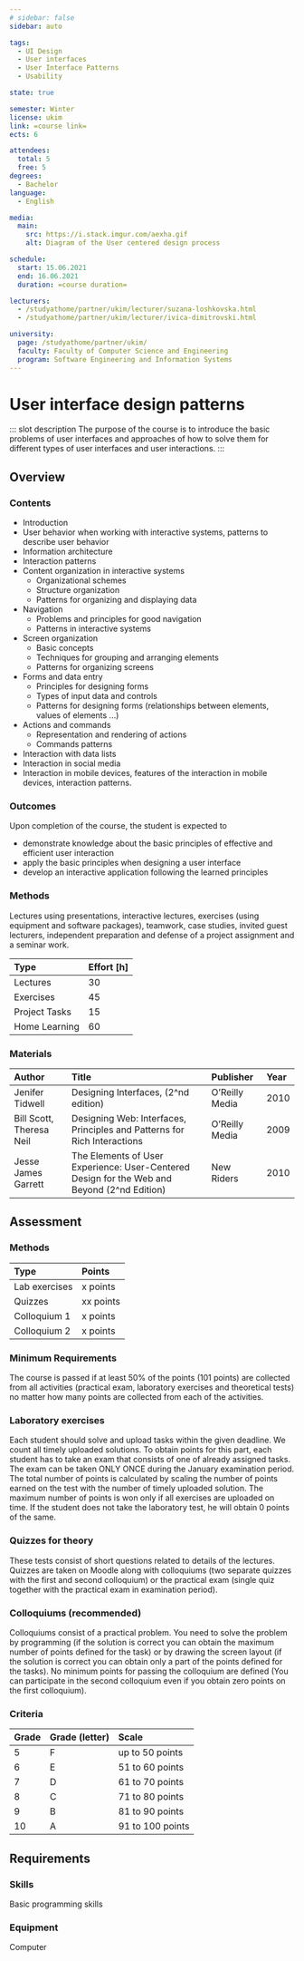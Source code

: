 ```yaml
---
# sidebar: false
sidebar: auto

tags:
  - UI Design
  - User interfaces 
  - User Interface Patterns
  - Usability

state: true

semester: Winter
license: ukim
link: =course link=
ects: 6

attendees:
  total: 5
  free: 5
degrees:
  - Bachelor
language:
  - English

media:
  main:
    src: https://i.stack.imgur.com/aexha.gif
    alt: Diagram of the User centered design process

schedule:
  start: 15.06.2021
  end: 16.06.2021
  duration: =course duration=

lecturers:
  - /studyathome/partner/ukim/lecturer/suzana-loshkovska.html
  - /studyathome/partner/ukim/lecturer/ivica-dimitrovski.html

university:
  page: /studyathome/partner/ukim/
  faculty: Faculty of Computer Science and Engineering
  program: Software Engineering and Information Systems
---
```


# User interface design patterns

::: slot description
The purpose of the course is to introduce the basic problems of user interfaces and approaches of how to solve them for different types of user interfaces and user interactions.
:::

## Overview

### Contents

* Introduction
* User behavior when working with interactive systems, patterns to describe user behavior
* Information architecture
* Interaction patterns
* Content organization in interactive systems
  * Organizational schemes
  * Structure organization
  * Patterns for organizing and displaying data
* Navigation
  * Problems and principles for good navigation
  * Patterns in interactive systems
* Screen organization
    * Basic concepts
    * Techniques for grouping and arranging elements
     * Patterns for organizing screens
* Forms and data entry
  * Principles for designing forms
  * Types of input data and controls
  * Patterns for designing forms (relationships between elements, values of elements ...)
* Actions and commands
  * Representation and rendering of actions
  * Commands patterns
* Interaction with data lists
* Interaction in social media
* Interaction in mobile devices, features of the interaction in mobile devices, interaction patterns.

### Outcomes

Upon completion of the course, the student is expected to

- demonstrate knowledge about the basic principles of effective and efficient user interaction
- apply the basic principles when designing a user interface
- develop an interactive application following the learned principles

### Methods

Lectures using presentations, interactive lectures, exercises (using equipment and software packages), teamwork, case studies, invited guest lecturers, independent preparation and defense of a project assignment and a seminar work.

| Type                       | Effort \[h\] |
| :------------------------- | :----------- |
| Lectures                   | 30           |
| Exercises                  | 45           |
| Project Tasks              | 15           |
| Home Learning              | 60           |

### Materials

| Author                   | Title                                                                                        | Publisher      | Year |
| :----------------------- | :------------------------------------------------------------------------------------------- | :------------- | :--- |
| Jenifer Tidwell          | Designing Interfaces, (2^nd edition)                                                        | O’Reilly Media | 2010 |
| Bill Scott, Theresa Neil | Designing Web: Interfaces, Principles and Patterns for Rich Interactions                      | O’Reilly Media | 2009 |
| Jesse James Garrett      | The Elements of User Experience: User-Centered Design for the Web and Beyond (2^nd Edition) | New Riders     | 2010 |

## Assessment

### Methods

| Type                  | Points |
| :-------------------- | :------------- |
| Lab exercises         | x points      |
| Quizzes |xx points      |
| Colloquium 1            | x points      |
| Colloquium 2            | x points      |

### Minimum Requirements

The course is passed if at least 50% of the points (101 points) are collected from all activities (practical exam, laboratory exercises and theoretical tests) no matter how many points are collected from each of the activities.

### Laboratory exercises

Each student should solve and upload tasks within the given deadline. We count all timely uploaded solutions. To obtain points for this part, each student has to take an exam that consists of one of already assigned tasks. The exam can be taken ONLY ONCE during the January examination period. The total number of points is calculated by scaling the number of points earned on the test with the number of timely uploaded solution. The maximum number of points is won only if all exercises are uploaded on time. If the student does not take the laboratory test, he will obtain 0 points of the same.

### Quizzes for theory

These tests consist of short questions related to details of the lectures. Quizzes are taken on Moodle along with colloquiums (two separate quizzes with the first and second colloquium) or the practical exam (single quiz together with the practical exam in examination period). 

### Colloquiums (recommended)

Colloquiums consist of a practical problem. You need to solve the problem by programming (if the solution is correct you can obtain the maximum number of points defined for the task) or by drawing the screen layout (if the solution is correct you can obtain only a part of the points defined for the tasks). No minimum points for passing the colloquium are defined (You can participate in the second colloquium even if you obtain zero points on the first colloquium). 

### Criteria

| Grade | Grade (letter) | Scale            |
| :---- | :------------- | :--------------- |
| 5     | F              | up to 50 points  |
| 6     | E              | 51 to 60 points  |
| 7     | D              | 61 to 70 points  |
| 8     | C              | 71 to 80 points  |
| 9     | B              | 81 to 90 points  |
| 10    | A              | 91 to 100 points |

## Requirements

### Skills

Basic programming skills

### Equipment

Computer